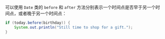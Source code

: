 可以使用 `Date` 类的 `before` 和 `after` 方法分别表示一个时间点是否早于另一个时间点，或者晚于另一个时间点：

```java
if (today.before(birthday)) {
    System.out.println("Still time to shop for a gift.");
}
```

